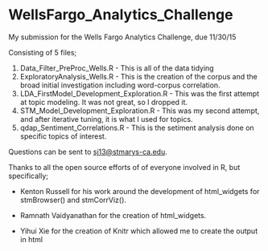 # WellsFargo_Analytics_Challenge
My submission for the Wells Fargo Analytics Challenge, due 11/30/15

Consisting of 5 files;

1. Data_Filter_PreProc_Wells.R - This is all of the data tidying
2. ExploratoryAnalysis_Wells.R	- This is the creation of the corpus and the broad initial investigation including word-corpus correlation.
3. LDA_FirstModel_Development_Exploration.R - This was the first attempt at topic modeling. It was not great, so I dropped it.
4. STM_Model_Development_Exploration.R - This was my second attempt, and after iterative tuning, it is what I used for topics.
5. qdap_Sentiment_Correlations.R - This is the setiment analysis done on specific topics of interest.

Questions can be sent to sj13@stmarys-ca.edu.

Thanks to all the open source efforts of of everyone involved in R, but specifically;

- Kenton Russell for his work around the development of html_widgets for stmBrowser() and stmCorrViz().

- Ramnath Vaidyanathan for the creation of html_widgets.

- Yihui Xie for the creation of Knitr which allowed me to create the output in html
